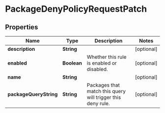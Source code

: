 
# PackageDenyPolicyRequestPatch

## Properties
Name | Type | Description | Notes
------------ | ------------- | ------------- | -------------
**description** | **String** |  |  [optional]
**enabled** | **Boolean** | Whether this rule is enabled or disabled. |  [optional]
**name** | **String** |  |  [optional]
**packageQueryString** | **String** | Packages that match this query will trigger this deny rule. |  [optional]



